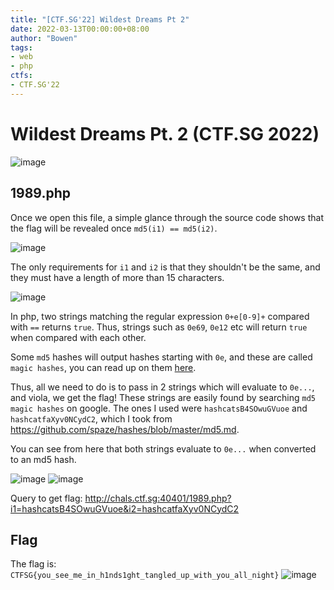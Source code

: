 ```yaml
---
title: "[CTF.SG'22] Wildest Dreams Pt 2"
date: 2022-03-13T00:00:00+08:00
author: "Bowen"
tags:
- web
- php
ctfs:
- CTF.SG'22
---
```


# Wildest Dreams Pt. 2 (CTF.SG 2022)

![image](https://user-images.githubusercontent.com/85286288/158060498-00273d94-e72e-4a6d-a853-256b5b58555e.png)

## 1989.php

Once we open this file, a simple glance through the source code shows that the
flag will be revealed once `md5(i1) == md5(i2)`.

![image](https://user-images.githubusercontent.com/85286288/158060585-a64d1573-dbf9-497c-a4b1-62dfb10e3104.png)

The only requirements for `i1` and `i2` is that they shouldn't be the same, and
they must have a length of more than 15 characters.

![image](https://user-images.githubusercontent.com/85286288/158060645-d40bb341-f9eb-4537-9c7f-319f704846c4.png)

In php, two strings matching the regular expression `0+e[0-9]+` compared with
`==` returns `true`. Thus, strings such as `0e69`, `0e12` etc will return `true`
when compared with each other.

Some `md5` hashes will output hashes starting with `0e`, and these are called
`magic hashes`, you can read up on them [here](https://www.whitehatsec.com/blog/magic-hashes/).

Thus, all we need to do is to pass in 2 strings which will evaluate to `0e...`,
and viola, we get the flag! These strings are easily found by searching
`md5 magic hashes` on google. The ones I used were `hashcatsB4SOwuGVuoe` and
`hashcatfaXyv0NCydC2`, which I took from https://github.com/spaze/hashes/blob/master/md5.md.

You can see from here that both strings evaluate to `0e...` when converted to an
md5 hash.

![image](https://user-images.githubusercontent.com/85286288/158060995-56ad840b-d4d7-4268-a241-122920fe7748.png)
![image](https://user-images.githubusercontent.com/85286288/158061006-7ebcf25c-a290-460e-87da-97bcd236b7ee.png)

Query to get flag: http://chals.ctf.sg:40401/1989.php?i1=hashcatsB4SOwuGVuoe&i2=hashcatfaXyv0NCydC2

## Flag

The flag is: `CTFSG{you_see_me_in_h1nds1ght_tangled_up_with_you_all_night}`
![image](https://user-images.githubusercontent.com/85286288/158060933-25a35803-88dd-4297-9de6-eedcfc42cede.png)
